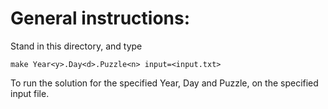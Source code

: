 # General instructions:

Stand in this directory, and type
```
make Year<y>.Day<d>.Puzzle<n> input=<input.txt>
```
To run the solution for the specified Year, Day and Puzzle,
on the specified input file.
